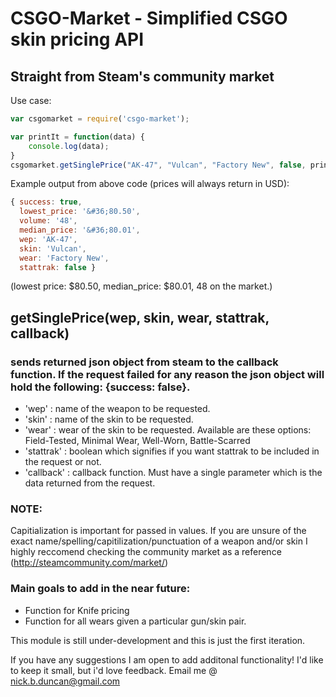 # CSGO-Market - Simplified CSGO skin pricing API

## Straight from Steam's community market

Use case:

```js
var csgomarket = require('csgo-market');

var printIt = function(data) {
	console.log(data);
}
csgomarket.getSinglePrice("AK-47", "Vulcan", "Factory New", false, printIt);
```

Example output from above code (prices will always return in USD): 

```js
{ success: true,
  lowest_price: '&#36;80.50',
  volume: '48',
  median_price: '&#36;80.01',
  wep: 'AK-47',
  skin: 'Vulcan',
  wear: 'Factory New',
  stattrak: false }
```
(lowest price: $80.50, median_price: $80.01, 48 on the market.)


## getSinglePrice(wep, skin, wear, stattrak, callback)

### sends returned json object from steam to the callback function. If the request failed for any reason the json object will hold the following: {success: false}.

- 'wep' : name of the weapon to be requested. 
- 'skin' : name of the skin to be requested.
- 'wear' : wear of the skin to be requested. Available are these options: Field-Tested, Minimal Wear, Well-Worn, Battle-Scarred
- 'stattrak' : boolean which signifies if you want stattrak to be included in the request or not.
- 'callback' : callback function. Must have a single parameter which is the data returned from the request.

### NOTE:
Capitialization is important for passed in values. If you are unsure of the exact name/spelling/capitilization/punctuation of a weapon and/or skin I highly reccomend checking the community market as a reference (http://steamcommunity.com/market/)



### Main goals to add in the near future:
- Function for Knife pricing
- Function for all wears given a particular gun/skin pair.

This module is still under-development and this is just the first iteration. 

If you have any suggestions I am open to add additonal functionality! I'd like to keep it small, but i'd love feedback. Email me @ nick.b.duncan@gmail.com
